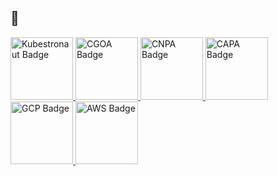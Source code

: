 ## 👋

<a href="https://www.credly.com/badges/your-kubestronaut-id">
  <img src="https://images.credly.com/images/cd6c6449-6814-4613-a2d3-13cf4ac5be4f/image.png" width="100" alt="Kubestronaut Badge"/>
</a>
<a href="https://www.credly.com/badges/your-cgoa-id">
  <img src="https://images.credly.com/images/7219d055-4e97-439c-b244-8fbe885fa06b/image.png" width="100" alt="CGOA Badge"/>
</a>
<a href="https://www.credly.com/badges/your-cnpa-id">
  <img src="https://images.credly.com/images/bf3fc97e-a12c-4567-86ea-01639b9b15fb/blob" width="100" alt="CNPA Badge"/>
</a>
<a href="https://www.credly.com/badges/your-capa-id">
  <img src="https://images.credly.com/images/12624f9e-6b4a-43f0-b7a2-afb2c6cf8059/image.png" width="100" alt="CAPA Badge"/>
</a>
<a href="https://www.credly.com/badges/your-gcp-id">
  <img src="https://images.credly.com/images/71c579e0-51fd-4247-b493-d2fa8167157a/image.png" width="100" alt="GCP Badge"/>
</a>
<a href="https://www.credly.com/badges/your-aws-id">
  <img src="https://images.credly.com/images/2d84e428-9078-49b6-a804-13c15383d0de/image.png" width="100" alt="AWS Badge"/>
</a>

<!--
**koorikla/koorikla** is a ✨ _special_ ✨ repository because its `README.md` (this file) appears on your GitHub profile.

Here are some ideas to get you started:

- 🔭 I’m currently working on ...
- 🌱 I’m currently learning ...
- 👯 I’m looking to collaborate on ...
- 🤔 I’m looking for help with ...
- 💬 Ask me about ...
- 📫 How to reach me: ...
- 😄 Pronouns: ...
- ⚡ Fun fact: ...
-->
